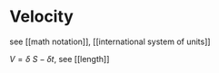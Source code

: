 # Velocity

see [[math notation]], [[international system of units]]

$V = \delta\ S - \delta t$, see [[length]]
